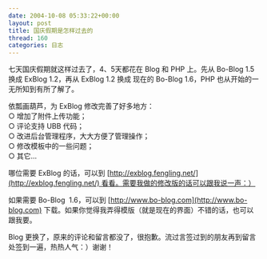 ```yaml
---
date: 2004-10-08 05:33:22+00:00
layout: post
title: 国庆假期是怎样过去的
thread: 160
categories: 日志
---
```


七天国庆假期就这样过去了，4、5天都花在 Blog 和 PHP 上。先从 Bo-Blog 1.5 换成 ExBlog 1.2，再从 ExBlog 1.2 换成 现在的 Bo-Blog 1.6，PHP 也从开始的一无所知到有所了解了。

依瓢画葫芦，为 ExBlog 修改完善了好多地方：   
○ 增加了附件上传功能；   
○ 评论支持 UBB 代码；   
○ 改进后台管理程序，大大方便了管理操作；   
○ 修改模板中的一些问题；   
○ 其它... 

哪位需要 ExBlog 的话，可以到 [http://exblog.fengling.net/](http://exblog.fengling.net/) 看看。需要我做的修改版的话可以跟我说一声：）

如果需要 Bo-Blog  1.6，可以到 [http://www.bo-blog.com](http://www.bo-blog.com) 下载。如果你觉得我弄得模版（就是现在的界面）不错的话，也可以跟我要。

Blog 更换了，原来的评论和留言都没了，很抱歉。流过言签过到的朋友再到留言处签到一遍，热热人气：）谢谢！

